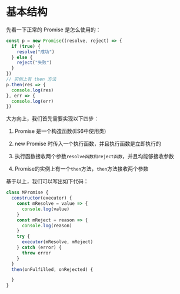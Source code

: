 # 基本结构

先看一下正常的 Promise 是怎么使用的：

``` js
const p = new Promise((resolve, reject) => {
  if (true) {
    resolve("成功")
  } else {
    reject("失败")
  }
})
// 实例上有 then 方法
p.then(res => {
  console.log(res)
}, err => {
  console.log(err)
})  
```

大方向上，我们首先需要实现以下四步：

1. Promise 是一个构造函数(ES6中使用类)

2. new Promise 时传入一个执行函数，并且执行函数是立即执行的

3. 执行函数接收两个参数`resolve函数和reject函数`，并且均能够接收参数

4. Promise的实例上有一个`then`方法，`then`方法接收两个参数


基于以上，我们可以写出如下代码：
``` js
class MPromise {
  constructor(executor) {
    const mResolve = value => {
      console.log(value)
    }
    const mReject = reason => {
      console.log(reason)
    }
    try {
      executor(mResolve, mReject)
    } catch (error) {
      throw error
    }
  }
  then(onFulfilled, onRejected) {

  }
}
```